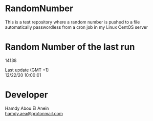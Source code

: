 # RandomNumber    
This is a test repository where a random number is pushed to a file automatically passwordless from a cron job in my Linux CentOS server    
# Random Number of the last run   
14138
      
Last update (GMT +1)    
12/22/20 10:00:01
# Developer    
Hamdy Abou El Anein   
hamdy.aea@protonmail.com
